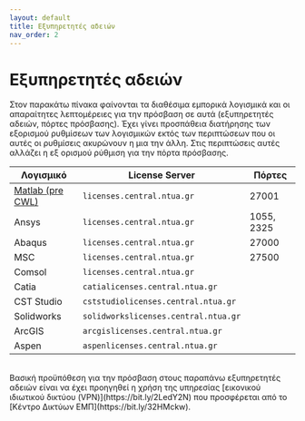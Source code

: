 ```yaml
---
layout: default
title: Εξυπηρετητές αδειών
nav_order: 2
---
```


# Εξυπηρετητές αδειών

Στον παρακάτω πίνακα φαίνονται τα διαθέσιμα εμπορικά λογισμικά και οι απαραίτητες λεπτομέρειες για την πρόσβαση σε αυτά (εξυπηρετητές αδειών, πόρτες πρόσβασης). Έχει γίνει προσπάθεια διατήρησης των εξορισμού ρυθμίσεων των λογισμικών εκτός των περιπτώσεων που οι αυτές οι ρυθμίσεις ακυρώνουν η μια την άλλη. Στις περιπτώσεις αυτές αλλάζει η εξ ορισμού ρύθμιση για την πόρτα πρόσβασης.

| Λογισμικό                                                            | License Server                       | Πόρτες     |
| -------------------------------------------------------------------- | ------------------------------------ | ---------- |
| [Matlab (pre CWL)](http://wiki.central.ntua.gr/software/matlab.html) | `licenses.central.ntua.gr`           | 27001      |
| Ansys                                                                | `licenses.central.ntua.gr`           | 1055, 2325 |
| Abaqus                                                               | `licenses.central.ntua.gr`           | 27000      |
| MSC                                                                  | `licenses.central.ntua.gr`           | 27500      |
| Comsol                                                               | `licenses.central.ntua.gr`           |            |
| Catia                                                                | `catialicenses.central.ntua.gr`      |            |
| CST Studio                                                           | `cststudiolicenses.central.ntua.gr`  |            |
| Solidworks                                                           | `solidworkslicenses.central.ntua.gr` |            |
| ArcGIS                                                               | `arcgislicenses.central.ntua.gr`     |            |
| Aspen                                                                | `aspenlicenses.central.ntua.gr`      |            |

<br>
Βασική προϋπόθεση για την πρόσβαση στους παραπάνω εξυπηρετητές αδειών είναι να έχει προηγηθεί η χρήση της υπηρεσίας [εικονικού ιδιωτικού δικτύου (VPN)](https://bit.ly/2LedY2N) που προσφέρεται από το [Κέντρο Δικτύων ΕΜΠ](https://bit.ly/32HMckw).
